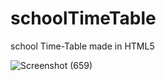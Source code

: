# schoolTimeTable

school Time-Table made in HTML5

![Screenshot (659)](https://user-images.githubusercontent.com/109729930/235357675-e6b428e1-ecb3-4d4e-bdb6-0c5b35d46bac.png)
